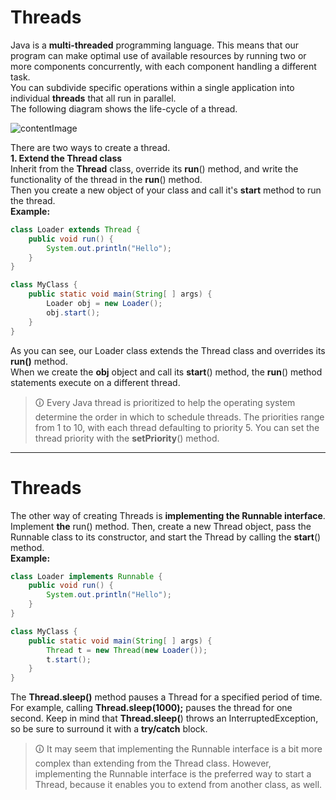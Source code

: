 # Threads
Java is a **multi-threaded** programming language. This means that our program can make optimal use of available resources by running two or more components concurrently, with each component handling a different task.  
You can subdivide specific operations within a single application into individual **threads** that all run in parallel.  
The following diagram shows the life-cycle of a thread. 

![contentImage](https://api.sololearn.com/DownloadFile?id=2880)

There are two ways to create a thread.  
**1. Extend the Thread class**  
Inherit from the **Thread** class, override its **run**() method, and write the functionality of the thread in the **run**() method.  
Then you create a new object of your class and call it's **start** method to run the thread.  
**Example:**

```java
class Loader extends Thread {
	public void run() {
		System.out.println("Hello");
	}
}

class MyClass {
	public static void main(String[ ] args) {
		Loader obj = new Loader();
		obj.start();
	}
}
```

As you can see, our Loader class extends the Thread class and overrides its **run()** method.  
When we create the **obj** object and call its **start**() method, the **run**() method statements execute on a different thread.

>🛈 Every Java thread is prioritized to help the operating system determine the order in which to schedule threads. The priorities range from 1 to 10, with each thread defaulting to priority 5. You can set the thread priority with the **setPriority**() method.

---

# Threads
The other way of creating Threads is **implementing the Runnable interface**.  
Implement **the** run() method. Then, create a new Thread object, pass the Runnable class to its constructor, and start the Thread by calling the **start**() method.  
**Example:**

```java
class Loader implements Runnable {
	public void run() {
		System.out.println("Hello");
	}
}

class MyClass {
	public static void main(String[ ] args) {
		Thread t = new Thread(new Loader());
		t.start();
	}
}
```

The **Thread.sleep()** method pauses a Thread for a specified period of time. For example, calling **Thread.sleep(1000);** pauses the thread for one second. Keep in mind that **Thread.sleep(**) throws an InterruptedException, so be sure to surround it with a **try/catch** block.

>🛈 It may seem that implementing the Runnable interface is a bit more complex than extending from the Thread class. However, implementing the Runnable interface is the preferred way to start a Thread, because it enables you to extend from another class, as well.